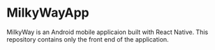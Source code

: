 # MilkyWayApp
MilkyWay is an Android mobile applicaion built with React Native. This repository contains only the front end of the application. 
